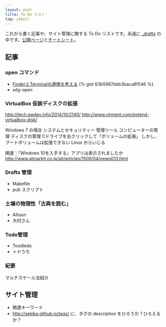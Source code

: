 ```yaml
---
layout: post
title: To Do リスト
tag: jekyll
---
```

これから書く記事や、サイト管理に関する To Do リストです。永遠に [_drafts](https://github.com/sekika/sekika.github.io/tree/master/_drafts) の中です。[公開ページ](http://sekika.github.io)と[チートシート](http://sekika.github.io/2015/10/12/cheetsheet/)。

## 記事 ##

### open コマンド
- [FinderとTerminalの連携を考える](http://news.mynavi.jp/column/osxhack/109/)
{% gist 63b5987deb3baca8f546 %}
- xdg-open

### VirtualBox 仮装ディスクの拡張
http://tech.ewdev.info/2014/10/2140/
http://www.virment.com/extend-virtualbox-disk/

Windows 7 の場合
システムとセキュリティー
管理ツール
コンピューターの管理
ディスクの管理
Cドライブを右クリックして「ボリュームの拡張」
しかし、ブートボリュームは拡張できない
Linux からいじる

関連：「Windows 10を入手する」アプリは表示されましたか
http://www.atmarkit.co.jp/ait/articles/1506/04/news013.html

### Drafts 管理
- Makefile
- pub スクリプト

### 土壌の物理性「古典を読む」
- Allison
- 大村さん

### Todo管理
- Toodledo
- トドうち

### 紀要
マルチスケール法紹介

## サイト管理 ##
- 関連キーワード
- http://sekika.github.io/tags/ に、タグの description をひろうか？ひろえるか？

